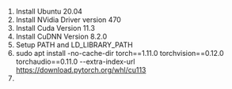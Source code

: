 1. Install Ubuntu 20.04
2. Install NVidia Driver version 470
3. Install Cuda Version 11.3
4. Install CuDNN Version 8.2.0
5. Setup PATH and LD_LIBRARY_PATH
6. sudo apt install -no-cache-dir torch==1.11.0 torchvision==0.12.0 torchaudio==0.11.0 --extra-index-url https://download.pytorch.org/whl/cu113
7. 
